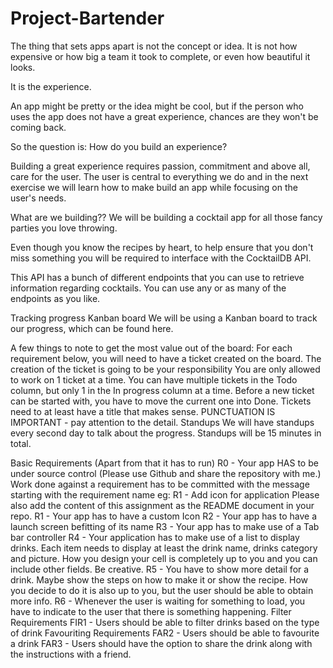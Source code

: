 # Project-Bartender

The thing that sets apps apart is not the concept or idea. It is not how expensive or how big a team it took to complete, or even how beautiful it looks.

It is the experience.

An app might be pretty or the idea might be cool, but if the person who uses the app does not have a great experience, chances are they won't be coming back.

So the question is: How do you build an experience?

Building a great experience requires passion, commitment and above all, care for the user. The user is central to everything we do and in the next exercise we will learn how to make build an app while focusing on the user's needs.

What are we building?? 
We will be building a cocktail app for all those fancy parties you love throwing.

Even though you know the recipes by heart, to help ensure that you don't miss something you will be required to interface with the CocktailDB API.

This API has a bunch of different endpoints that you can use to retrieve information regarding cocktails. You can use any or as many of the endpoints as you like.

Tracking progress
Kanban board
We will be using a Kanban board to track our progress, which can be found here.

A few things to note to get the most value out of the board:
For each requirement below, you will need to have a ticket created on the board.
The creation of the ticket is going to be your responsibility
You are only allowed to work on 1 ticket at a time.
You can have multiple tickets in the Todo column, but only 1 in the In progress column at a time.
Before a new ticket can be started with, you have to move the current one into Done. 
Tickets need to at least have a title that makes sense. PUNCTUATION IS IMPORTANT - pay attention to the detail.
Standups
We will have standups every second day to talk about the progress. 
Standups will be 15 minutes in total.

Basic Requirements (Apart from that it has to run)
R0 - Your app HAS to be under source control (Please use Github and share the repository with me.)
Work done against a requirement has to be committed with the message starting with the requirement name eg: R1 - Add icon for application
Please also add the content of this assignment as the README document in your repo.
R1 - Your app has to have a custom Icon
R2 - Your app has to have a launch screen befitting of its name
R3 - Your app has to make use of a Tab bar controller
R4 - Your application has to make use of a list to display drinks. Each item needs to display at least the drink name, drinks category and picture. How you design your cell is completely up to you and you can include other fields. Be creative.
R5 - You have to show more detail for a drink. Maybe show the steps on how to make it or show the recipe. How you decide to do it is also up to you, but the user should be able to obtain more info. 
R6 - Whenever the user is waiting for something to load, you have to indicate to the user that there is something happening.
Filter Requirements
FIR1 - Users should be able to filter drinks based on the type of drink
Favouriting Requirements
FAR2 - Users should be able to favourite a drink
FAR3 - Users should have the option to share the drink along with the instructions with a friend.
